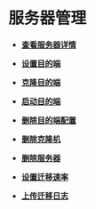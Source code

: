 # 服务器管理<a name="sms_03_0034"></a>

-   **[查看服务器详情](查看服务器详情.md)**  

-   **[设置目的端](设置目的端.md)**  

-   **[克隆目的端](克隆目的端.md)**  

-   **[启动目的端](启动目的端.md)**  

-   **[删除目的端配置](删除目的端配置.md)**  

-   **[删除克隆机](删除克隆机.md)**  

-   **[删除服务器](删除服务器.md)**  

-   **[设置迁移速率](设置迁移速率.md)**  

-   **[上传迁移日志](上传迁移日志.md)**  


